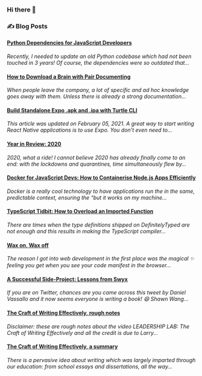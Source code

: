 ### Hi there 👋

### ✍️ Blog Posts
<!--START_SECTION:blog-feed-->
#### [Python Dependencies for JavaScript Developers](https:&#x2F;&#x2F;www.robincussol.com&#x2F;python-dependencies-for-javascript-developers&#x2F;) 
*Recently, I needed to update an old Python codebase which had not been touched in 3 years! Of course, the dependencies were so outdated that…*
#### [How to Download a Brain with Pair Documenting](https:&#x2F;&#x2F;www.robincussol.com&#x2F;download-a-brain-with-pair-documenting&#x2F;) 
*When people leave the company, a lot of specific and ad hoc knowledge goes away with them. Unless there is already a strong documentation…*
#### [Build Standalone Expo .apk and .ipa with Turtle CLI](https:&#x2F;&#x2F;www.robincussol.com&#x2F;build-standalone-expo-apk-ipa-with-turtle-cli&#x2F;) 
*This article was updated on February 05, 2021. A great way to start writing React Native applications is to use Expo. You don’t even need to…*
#### [Year in Review: 2020](https:&#x2F;&#x2F;www.robincussol.com&#x2F;year-in-review-2020&#x2F;) 
*2020, what a ride! I cannot believe 2020 has already finally come to an end: with the lockdowns and quarantines, time simultaneously flew by…*
#### [Docker for JavaScript Devs: How to Containerise Node.js Apps Efficiently](https:&#x2F;&#x2F;www.robincussol.com&#x2F;docker-for-js-devs-how-to-containerise-nodejs-apps-efficiently&#x2F;) 
*Docker is a really cool technology to have applications run the in the same, predictable context, ensuring the “but it works on my machine…*
#### [TypeScript Tidbit: How to Overload an Imported Function](https:&#x2F;&#x2F;www.robincussol.com&#x2F;typescript-tidbit-how-to-overload-an-imported-function&#x2F;) 
*There are times when the type definitions shipped on DefinitelyTyped are not enough and this results in making the TypeScript compiler…*
#### [Wax on, Wax off](https:&#x2F;&#x2F;www.robincussol.com&#x2F;wax-on-wax-off&#x2F;) 
*The reason I got into web development in the first place was the magical ✨ feeling you get when you see your code manifest in the browser…*
#### [A Successful Side-Project: Lessons from Swyx](https:&#x2F;&#x2F;www.robincussol.com&#x2F;a-successful-side-project-lessons-from-swyx&#x2F;) 
*If you are on Twitter, chances are you came across this tweet by Daniel Vassallo and it now seems everyone is writing a book! 😄 Shawn Wang…*
#### [The Craft of Writing Effectively, rough notes](https:&#x2F;&#x2F;www.robincussol.com&#x2F;the-craft-of-writing-effectively-summary&#x2F;rough-notes&#x2F;) 
*Disclaimer: these are rough notes about the video LEADERSHIP LAB: The Craft of Writing Effectively and all the credit is due to Larry…*
#### [The Craft of Writing Effectively, a summary](https:&#x2F;&#x2F;www.robincussol.com&#x2F;the-craft-of-writing-effectively-summary&#x2F;) 
*There is a pervasive idea about writing which was largely imparted through our education: from school essays and dissertations, all the way…*
<!--END_SECTION:blog-feed-->

<!--
**RobinCsl/RobinCsl** is a ✨ _special_ ✨ repository because its `README.md` (this file) appears on your GitHub profile.

Here are some ideas to get you started:

- 🔭 I’m currently working on ...
- 🌱 I’m currently learning ...
- 👯 I’m looking to collaborate on ...
- 🤔 I’m looking for help with ...
- 💬 Ask me about ...
- 📫 How to reach me: ...
- 😄 Pronouns: ...
- ⚡ Fun fact: ...
-->
